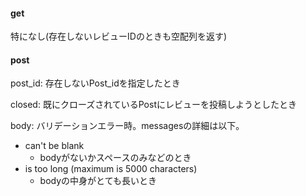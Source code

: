 #### get
特になし(存在しないレビューIDのときも空配列を返す)

#### post

post_id: 存在しないPost_idを指定したとき

closed: 既にクローズされているPostにレビューを投稿しようとしたとき

body: バリデーションエラー時。messagesの詳細は以下。

- can't be blank
  - bodyがないかスペースのみなどのとき
- is too long (maximum is 5000 characters)
  - bodyの中身がとても長いとき
